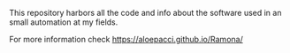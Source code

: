 This repository harbors all the code and info about the software used in an small automation at my fields.

For more information check https://aloepacci.github.io/Ramona/